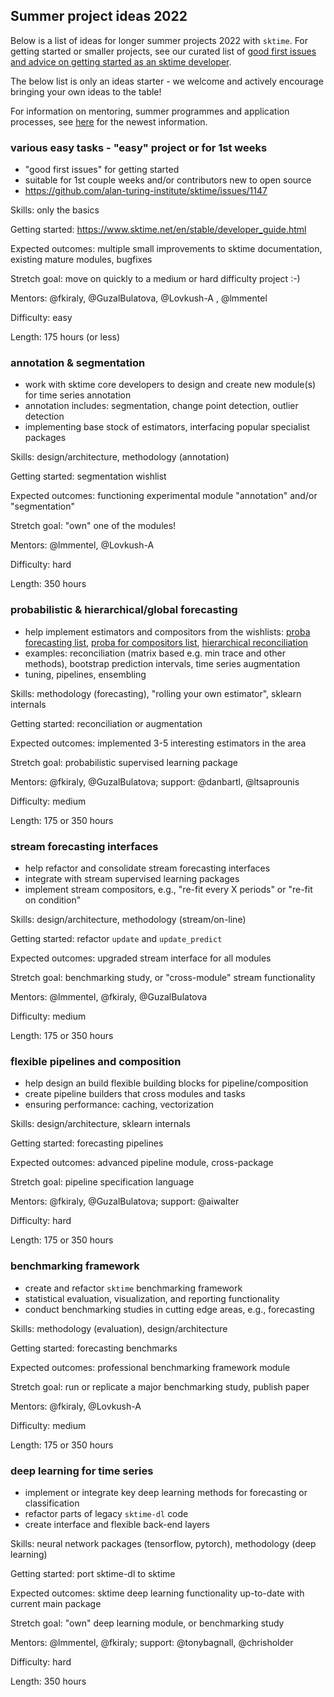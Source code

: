
## Summer project ideas 2022

Below is a list of ideas for longer summer projects 2022 with `sktime`.
For getting started or smaller projects, see our curated list of [good first issues and advice on getting started as an sktime developer](https://github.com/alan-turing-institute/sktime/issues/1147).

The below list is only an ideas starter - we welcome and actively encourage bringing your own ideas to the table!

For information on mentoring, summer programmes and application processes, see [here](https://github.com/sktime/mentoring) for the newest information.


### various easy tasks - "easy" project or for 1st weeks

* "good first issues" for getting started
* suitable for 1st couple weeks and/or contributors new to open source
* https://github.com/alan-turing-institute/sktime/issues/1147

Skills: only the basics

Getting started: https://www.sktime.net/en/stable/developer_guide.html

Expected outcomes: multiple small improvements to sktime documentation, existing mature modules, bugfixes

Stretch goal: move on quickly to a medium or hard difficulty project :-)

Mentors: @fkiraly, @GuzalBulatova, @Lovkush-A , @lmmentel

Difficulty: easy

Length: 175 hours (or less)

### annotation & segmentation

* work with sktime core developers to design and create new module(s) for time series annotation
* annotation includes: segmentation, change point detection, outlier detection
* implementing base stock of estimators, interfacing popular specialist packages

Skills: design/architecture, methodology (annotation)

Getting started: segmentation wishlist

Expected outcomes: functioning experimental module "annotation" and/or "segmentation"

Stretch goal: "own" one of the modules!

Mentors: @lmmentel, @Lovkush-A

Difficulty: hard

Length: 350 hours

### probabilistic & hierarchical/global forecasting

* help implement estimators and compositors from the wishlists: [proba forecasting list](https://github.com/alan-turing-institute/sktime/issues/1742), [proba for compositors list](https://github.com/alan-turing-institute/sktime/issues/2088), [hierarchical reconciliation](https://github.com/alan-turing-institute/sktime/issues/2157)
* examples: reconciliation (matrix based e.g. min trace and other methods), bootstrap prediction intervals, time series augmentation
* tuning, pipelines, ensembling

Skills: methodology (forecasting), "rolling your own estimator", sklearn internals

Getting started: reconciliation or augmentation

Expected outcomes: implemented 3-5 interesting estimators in the area

Stretch goal: probabilistic supervised learning package

Mentors: @fkiraly, @GuzalBulatova; support: @danbartl, @ltsaprounis

Difficulty: medium

Length: 175 or 350 hours

### stream forecasting interfaces

* help refactor and consolidate stream forecasting interfaces
* integrate with stream supervised learning packages
* implement stream compositors, e.g., "re-fit every X periods" or "re-fit on condition"

Skills: design/architecture, methodology (stream/on-line)

Getting started: refactor `update` and `update_predict`

Expected outcomes: upgraded stream interface for all modules

Stretch goal: benchmarking study, or "cross-module" stream functionality

Mentors: @lmmentel, @fkiraly, @GuzalBulatova

Difficulty: medium

Length: 175 or 350 hours

### flexible pipelines and composition

* help design an build flexible building blocks for pipeline/composition
* create pipeline builders that cross modules and tasks
* ensuring performance: caching, vectorization

Skills: design/architecture, sklearn internals

Getting started: forecasting pipelines

Expected outcomes: advanced pipeline module, cross-package

Stretch goal: pipeline specification language

Mentors: @fkiraly, @GuzalBulatova; support: @aiwalter

Difficulty: hard

Length: 175 or 350 hours

### benchmarking framework

* create and refactor `sktime` benchmarking framework
* statistical evaluation, visualization, and reporting functionality
* conduct benchmarking studies in cutting edge areas, e.g., forecasting

Skills: methodology (evaluation), design/architecture

Getting started: forecasting benchmarks

Expected outcomes: professional benchmarking framework module

Stretch goal: run or replicate a major benchmarking study, publish paper

Mentors: @fkiraly, @Lovkush-A

Difficulty: medium

Length: 175 or 350 hours

### deep learning for time series

* implement or integrate key deep learning methods for forecasting or classification
* refactor parts of legacy `sktime-dl` code
* create interface and flexible back-end layers

Skills: neural network packages (tensorflow, pytorch), methodology (deep learning)

Getting started: port sktime-dl to sktime

Expected outcomes: sktime deep learning functionality up-to-date with current main package

Stretch goal: "own" deep learning module, or benchmarking study

Mentors: @lmmentel, @fkiraly; support: @tonybagnall, @chrisholder

Difficulty: hard

Length: 350 hours
